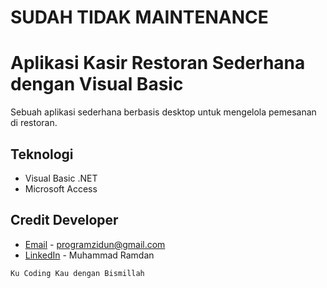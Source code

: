 # SUDAH TIDAK MAINTENANCE
# Aplikasi Kasir Restoran Sederhana dengan Visual Basic
Sebuah aplikasi sederhana berbasis desktop untuk mengelola pemesanan di restoran.

## Teknologi
* Visual Basic .NET
* Microsoft Access

## Credit Developer
* [Email](mailto:programzidun@gmail.com) - programzidun@gmail.com
* [LinkedIn](https://www.linkedin.com/in/ramdanzidun/) - Muhammad Ramdan


```
Ku Coding Kau dengan Bismillah
```

